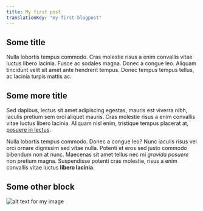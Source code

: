 ```yaml
---
title: My first post
translationKey: "my-first-blogpost"
---
```


## Some title
Nulla lobortis tempus commodo. Cras molestie risus a enim convallis vitae luctus libero lacinia. Fusce ac sodales magna. Donec a congue leo. Aliquam tincidunt velit sit amet ante hendrerit tempus. Donec tempus tempus tellus, ac lacinia turpis mattis ac.

## Some more title
Sed dapibus, lectus sit amet adipiscing egestas, mauris est viverra nibh, iaculis pretium sem orci aliquet mauris. Cras molestie risus a enim convallis vitae luctus libero lacinia. Aliquam nisl enim, tristique tempus placerat at, [posuere in lectus](https://www.google.fr). 

Nulla lobortis tempus commodo. Donec a congue leo? Nunc iaculis risus vel orci ornare dignissim sed vitae nulla. Potenti et eros sed justo commodo bibendum non at nunc. Maecenas sit amet tellus nec mi _gravida posuere_ non pretium magna. Suspendisse potenti cras molestie, risus a enim convallis vitae luctus **libero lacinia**.

## Some other block
![alt text for my image](https://images.unsplash.com/photo-1569099377939-569bbac3c4df?ixlib=rb-1.2.1&auto=format&fit=crop&w=1000&q=80 "Image Title Text")